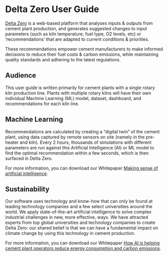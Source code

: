 # Delta Zero User Guide

[Delta Zero](https://carbonre.com/deltazerocement) is a web-based platform that analyses inputs & outputs from cement plant production, and generates suggested changes to input parameters (such as kiln temperature, fuel type, O2 levels, etc) or ‘recommendations’ that are adapted to current conditions & priorities.

These recommendations empower cement manufacturers to make informed decisions to reduce their fuel costs & carbon emissions, while maintaining quality standards and adhering to the latest regulations. 

## Audience

This user guide is written primarily for cement plants with a single rotary kiln production line. Plants with multiple rotary kilns will have their own individual Machine Learning (ML) model, dataset, dashboard, and recommendations for each kiln line.

## Machine Learning

Recommendations are calculated by creating a “digital twin” of the cement plant, using data captured by remote sensors on site (namely in the pre-heater and kiln). Every 2 hours, thousands of simulations with different parameters are run against this Artificial Intelligence (AI) or ML model to find the optimal recommendation within a few seconds, which is then surfaced in Delta Zero.

For more information, you can download our Whitepaper [Making sense of artificial intelligence](https://carbonre.com/resources/making-sense-of-artificial-intelligence).

## Sustainability

Our software uses technology and know-how that can only be found at leading technology companies and a few select universities around the world. We apply state-of-the-art artificial intelligence to solve complex industrial challenges in new, more effective, ways.
We have attracted experts from top global universities and technology companies to create Delta Zero: our shared belief is that we can have a fundamental impact on climate change by using this technology in cement production.

For more information, you can download our Whitepaper [How AI is helping cement plant operators reduce energy consumption and carbon emissions](https://carbonre.com/resources/cementwhitepaper).